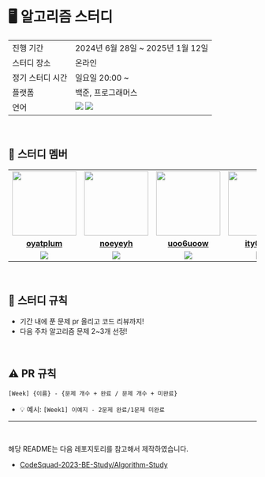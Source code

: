 
# 🖥 알고리즘 스터디

<table>
  <tr>
    <td>진행 기간</td>
    <td>2024년 6월 28일 ~ 2025년 1월 12일</td>
  </tr>
  <tr>
    <td>스터디 장소</td>
    <td>온라인</td>
  </tr>
  <tr>
    <td>정기 스터디 시간</td>
    <td>일요일 20:00 ~
  </tr>
  <tr>
    <td>플랫폼</td>
    <td>백준, 프로그래머스</td>
  </tr>
  <tr>
    <td>언어</td>
    <td><img src="https://img.shields.io/badge/Java-007396.svg?&style=for-the-badge&logo=Java&logoColor=white"> 
        <img src="https://img.shields.io/badge/Python-3776AB?style=for-the-badge&logo=python&logoColor=white">
    </td>
  </tr>
</table>

<br/>

## 🤖 스터디 멤버

<table>
 <tr>
    <td align="center"><a href="https://github.com/oyatplum"><img src="https://avatars.githubusercontent.com/u/108467989?v=4" width="130px;" alt=""></a></td>
    <td align="center"><a href="https://github.com/noeyeyh"><img src="https://avatars.githubusercontent.com/u/126255206?v=4" width="130px;" alt=""></a></td>
    <td align="center"><a href="https://github.com/uoo6uoow"><img src="https://avatars.githubusercontent.com/u/154813925?v=4" width="130px;" alt=""></a></td>
    <td align="center"><a href="https://github.com/ity0526"><img src="https://avatars.githubusercontent.com/u/61374973?v=4" width="130px;" alt=""></a></td>
    <td align="center"><a href="https://github.com/jungyungee"><img src="https://avatars.githubusercontent.com/u/86039030?v=4" width="130px;" alt=""></a></td>
   <td align="center"><a href="https://github.com/jungyungee"><img src="https://avatars.githubusercontent.com/u/147643018?v=4" width="130px;" alt=""></a></td>
  </tr>
  <tr>
    <td align="center"><a href="https://github.com/oyatplum"><b>oyatplum</b></a></td>
    <td align="center"><a href="https://github.com/noeyeyh"><b>noeyeyh</b></a></td>
    <td align="center"><a href="https://github.com/uoo6uoow"><b>
uoo6uoow</b></a></td>
    <td align="center"><a href="https://github.com/ity0526"><b>
ity0526</b></a></td>
    <td align="center"><a href="https://github.com/jungyungee"><b>jungyungee</b></a></td>
    <td align="center"><a href="https://github.com/jay91537"><b>jay91537</b></a></td>
  </tr>
  <tr> 
    <td align="center"><img src="https://img.shields.io/badge/Python-3776AB?style=for-the-badge&logo=python&logoColor=white"></td>
<td align="center"><img src="https://img.shields.io/badge/Python-3776AB?style=for-the-badge&logo=python&logoColor=white"></td>
    <td align="center"><img src="https://img.shields.io/badge/Java-007396?style=for-the-badge&logo=java&logoColor=white"></td>
   <td align="center"><img src="https://img.shields.io/badge/Python-3776AB?style=for-the-badge&logo=python&logoColor=white"></td>
<td align="center"><img src="https://img.shields.io/badge/Python-3776AB?style=for-the-badge&logo=python&logoColor=white"></td>
    <td align="center"><img src="https://img.shields.io/badge/Java-007396?style=for-the-badge&logo=java&logoColor=white"></td>
  </tr> 
</table>

<br/>



## 📌 스터디 규칙
- 기간 내에 푼 문제 pr 올리고 코드 리뷰까지!
- 다음 주차 알고리즘 문제 2~3개 선정!

<br/>


## ⚠️ PR 규칙

```
[Week] {이름} - {문제 개수 + 완료 / 문제 개수 + 미완료}
```

- 💡 예시: `[Week1] 이예지 - 2문제 완료/1문제 미완료`

---

<br/>

해당 README는 다음 레포지토리를 참고해서 제작하였습니다.

- [CodeSquad-2023-BE-Study/Algorithm-Study](https://github.com/CodeSquad-2023-BE-Study/Algorithm-Study/blob/main/README.md?plain=1)
